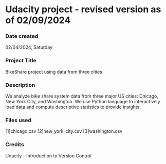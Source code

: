# Udacity project - revised version as of 02/09/2024
### Date created
02/04/2024, Saturday

### Project Title
BikeShare project using data from three cities 

### Description
We analyze bike share system data from three major US cities: Chicago, New York City, and Washington. We use Python language to interactively load data and compute descriptive statistics to provide insights.

### Files used
[1]chicago.csv 
[2]new_york_city.csv 
[3]washington.csv

### Credits
Udacity - Introduction to Version Control 



